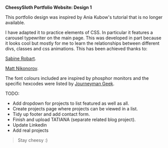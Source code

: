 **CheesySloth Portfolio Website: Design 1**
<p>This portfolio design was inspired by Ania Kubow's tutorial that is no longer available.</p>

I have adapted it to practice elements of CSS. In particular it features a carousel typewriter on the main page. This was developed in part because it looks cool but mostly for me to learn the relationships between different divs, classes and css animations. This has been achieved thanks to:

[Sabine Robart](https://codepen.io/_Sabine/pen/xmxEqP).

[Matt Nikonorov](https://www.sitepoint.com/css-typewriter-effect/).

The font colours included are inspired by phosphor monitors and the specific hexcodes were listed by [Journeyman Geek](https://superuser.com/questions/361297/what-colour-is-the-dark-green-on-old-fashioned-green-screen-computer-displays).

TODO:
- Add dropdown for projects to list featured as well as all.
- Create projects page where projects can be viewed in a list.
- Tidy up footer and add contact form.
- Finish and upload TATIANA (separate related blog project).
- Update Linkedin
- Add real projects

> Stay cheesy :)

